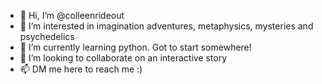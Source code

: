 - 👋 Hi, I’m @colleenrideout
- 👀 I’m interested in imagination adventures, metaphysics, mysteries and psychedelics
- 🌱 I’m currently learning python. Got to start somewhere!
- 💞️ I’m looking to collaborate on an interactive story 
- 📫 DM me here to reach me :)

<!---
colleenrideout/colleenrideout is a ✨ special ✨ repository because its `README.md` (this file) appears on your GitHub profile.
You can click the Preview link to take a look at your changes.
--->
